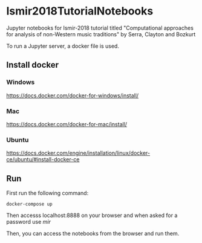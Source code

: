 # Ismir2018TutorialNotebooks
Jupyter notebooks for Ismir-2018 tutorial titled "Computational approaches for analysis of non-Western music traditions" by Serra, Clayton and Bozkurt

To run a Jupyter server, a docker file is used. 

## Install docker

### Windows
https://docs.docker.com/docker-for-windows/install/

### Mac
https://docs.docker.com/docker-for-mac/install/

### Ubuntu
https://docs.docker.com/engine/installation/linux/docker-ce/ubuntu/#install-docker-ce

## Run 
First run the following command:
```
docker-compose up
```
Then accesss localhost:8888 on your browser and when asked for a password use _mir_

Then, you can access the notebooks from the browser and run them.